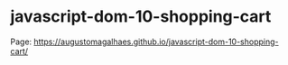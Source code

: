# javascript-dom-10-shopping-cart

Page: https://augustomagalhaes.github.io/javascript-dom-10-shopping-cart/
